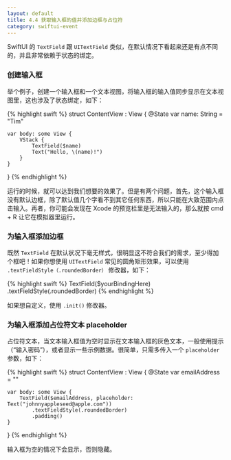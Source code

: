 ```yaml
---
layout: default
title: 4.4 获取输入框的值并添加边框与占位符
category: swiftui-event
---
```


SwiftUI 的 `TextField` 跟 `UITextField` 类似，在默认情况下看起来还是有点不同的，并且非常依赖于状态的绑定。


### 创建输入框

举个例子，创建一个输入框和一个文本视图，将输入框的输入值同步显示在文本视图里，这也涉及了状态绑定，如下：

{% highlight swift %}
struct ContentView : View {
    @State var name: String = "Tim"

    var body: some View {
        VStack {
            TextField($name)
            Text("Hello, \(name)!")
        }
    }
}
{% endhighlight %}

运行的时候，就可以达到我们想要的效果了。但是有两个问题，首先，这个输入框没有默认边框，除了默认值几个字看不到其它任何东西，所以只能在大致范围内点击输入。再者，你可能会发现在 Xcode 的预览栏里是无法输入的，那么就按 cmd + R 让它在模拟器里运行。

### 为输入框添加边框

既然 `TextField` 在默认状况下毫无样式，很明显这不符合我们的需求，至少得加个框吧！如果你想使用 `UITextField` 常见的圆角矩形效果，可以使用 `.textFieldStyle（.roundedBorder）` 修改器，如下：

{% highlight swift %}
TextField($yourBindingHere)
    .textFieldStyle(.roundedBorder)
{% endhighlight %}

如果想自定义，使用 `.init()` 修改器。

### 为输入框添加占位符文本 placeholder

占位符文本，当文本输入框值为空时显示在文本输入框的灰色文本，一般使用提示（“输入密码”），或者显示一些示例数据。很简单，只需多传入一个 `placeholder` 参数，如下：

{% highlight swift %}
struct ContentView : View {
    @State var emailAddress = ""

    var body: some View {
        TextField($emailAddress, placeholder: Text("johnnyappleseed@apple.com"))
            .textFieldStyle(.roundedBorder)
            .padding()
    }
}
{% endhighlight %}

输入框为空的情况下会显示，否则隐藏。
